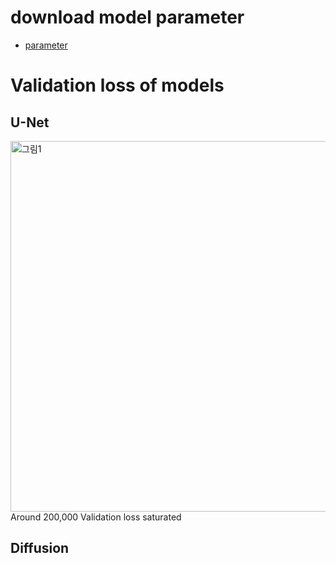# download model parameter

- [parameter](https://drive.google.com/drive/folders/1O-x-vBUHQrM9aGN82uVKF0I194Robl6D?usp=sharing)



# Validation loss of models

## U-Net
  <img width="1277" height="593" alt="그림1" src="https://github.com/user-attachments/assets/0862f071-ff25-4452-85cb-d92384bfb7e4" />
 Around 200,000 Validation loss saturated

## Diffusion
